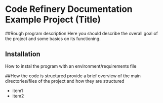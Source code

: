 # Code Refinery Documentation Example Project (Title)

##Rough program description
Here you should describe the overall goal of the project and some basics on its functioning.

## Installation
How to instal the program with an environment/requirements file

##How the code is structured
provide a brief overview of the main directories/files of the project and how they are structured


- item1
- item2
